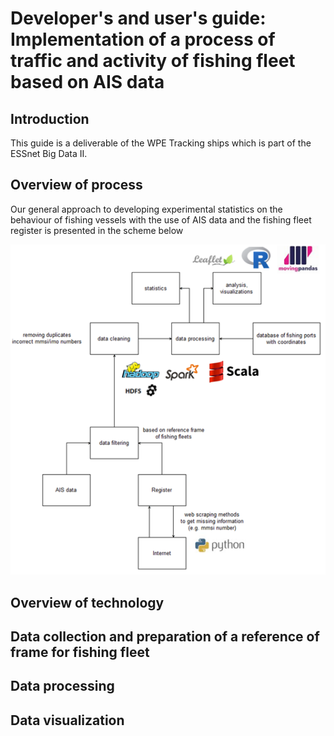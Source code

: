 # Developer's and user's guide: Implementation of a process of traffic and activity of fishing fleet based on AIS data

## Introduction
This guide is a deliverable of the WPE Tracking ships which is part of the ESSnet Big Data II.

## Overview of process

Our general approach to developing experimental statistics on the behaviour of fishing vessels with the use of AIS data and the fishing fleet register is presented in the scheme below

<p align="center">
  <img src="./img/diagram_process.png" alt="Schematic diagram – process of traffic and activity related for the maritime fishing fleet based on AIS data" width="535">
</p>

## Overview of technology

## Data collection and preparation of a reference of frame for fishing fleet

## Data processing

## Data visualization

